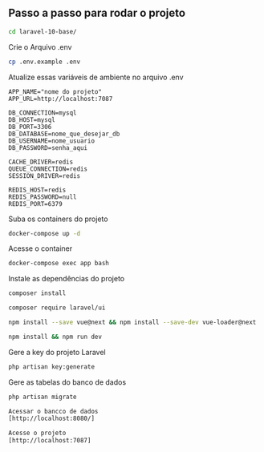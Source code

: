 
## Passo a passo para rodar o projeto

```sh
cd laravel-10-base/
```


Crie o Arquivo .env
```sh
cp .env.example .env
```


Atualize essas variáveis de ambiente no arquivo .env
```dosini
APP_NAME="nome do projeto"
APP_URL=http://localhost:7087

DB_CONNECTION=mysql
DB_HOST=mysql
DB_PORT=3306
DB_DATABASE=nome_que_desejar_db
DB_USERNAME=nome_usuario
DB_PASSWORD=senha_aqui

CACHE_DRIVER=redis
QUEUE_CONNECTION=redis
SESSION_DRIVER=redis

REDIS_HOST=redis
REDIS_PASSWORD=null
REDIS_PORT=6379
```


Suba os containers do projeto
```sh
docker-compose up -d
```


Acesse o container
```sh
docker-compose exec app bash
```


Instale as dependências do projeto
```sh
composer install

composer require laravel/ui

npm install --save vue@next && npm install --save-dev vue-loader@next

npm install && npm run dev

```


Gere a key do projeto Laravel
```sh
php artisan key:generate
```

Gere as tabelas do banco de dados
```sh
php artisan migrate

Acessar o bancco de dados
[http://localhost:8080/]

Acesse o projeto
[http://localhost:7087]